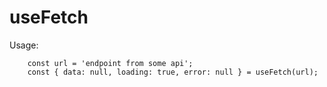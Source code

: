 # useFetch

Usage:
```
    const url = 'endpoint from some api';
    const { data: null, loading: true, error: null } = useFetch(url);
    
```
